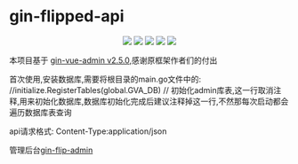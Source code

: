 # gin-flipped-api

<div align=center>
<img src="https://img.shields.io/badge/golang-1.18-blue"/>
<img src="https://img.shields.io/badge/gin-1.7.0-lightBlue"/>
<img src="https://img.shields.io/badge/vue-3.2.25-brightgreen"/>
<img src="https://img.shields.io/badge/element--plus-2.0.1-green"/>
<img src="https://img.shields.io/badge/gorm-1.22.5-red"/>
</div>

本项目基于 [gin-vue-admin v2.5.0](https://github.com/flipped-aurora/gin-vue-admin/),感谢原框架作者们的付出

首次使用,安装数据库,需要将根目录的main.go文件中的: //initialize.RegisterTables(global.GVA_DB) // 初始化admin库表,这一行取消注释,用来初始化数据库,数据库初始化完成后建议注释掉这一行,不然那每次启动都会遍历数据库表查询

api请求格式:
Content-Type:application/json

管理后台[gin-flip-admin](https://github.com/haoleiqin/gin-flip-admin/)